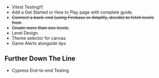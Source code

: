 - Vitest Testing!!!
- Add a Get Started or How to Play page with complete guide.
- ~~Connect a back-end (using Firebase or Amplify, decide) to fetch levels from~~.
- ~~Create more than one levels~~.
- Level Design.
- Theme selector for canvas
- Game Alerts alongside tips


## Further Down The Line

- Cypress End-to-end Testing